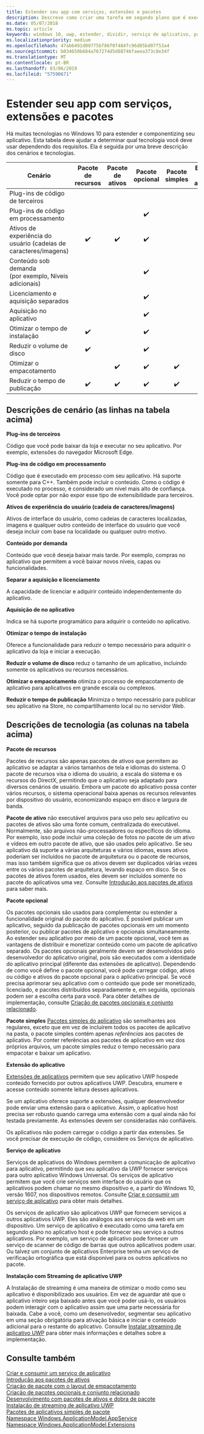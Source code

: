 ```yaml
---
title: Estender seu app com serviços, extensões e pacotes
description: Descreve como criar uma tarefa em segundo plano que é executado quando o seu aplicativo de armazenamento da plataforma Universal do Windows (UWP) é atualizado.
ms.date: 05/07/2018
ms.topic: article
keywords: windows 10, uwp, estender, dividir, serviço de aplicativo, pacote, extensão
ms.localizationpriority: medium
ms.openlocfilehash: 47ab6491d09775bf86f0f484fc96d85bd07f53a4
ms.sourcegitcommit: b034650b684a767274d5d88746faeea373c8e34f
ms.translationtype: MT
ms.contentlocale: pt-BR
ms.lasthandoff: 03/06/2019
ms.locfileid: "57590671"
---
```

# <a name="extend-your-app-with-services-extensions-and-packages"></a>Estender seu app com serviços, extensões e pacotes

Há muitas tecnologias no Windows 10 para estender e componentizing seu aplicativo. Esta tabela deve ajudar a determinar qual tecnologia você deve usar dependendo dos requisitos. Ela é seguida por uma breve descrição dos cenários e tecnologias.

| Cenário                           | Pacote de recursos   | Pacote de ativos      | Pacote opcional   | Pacote simples        | Extensão de aplicativo      | Serviço de aplicativo        | Instalação de streaming  |
|------------------------------------|:------------------:|:------------------:|:------------------:|:------------------:|:------------------:|:------------------:|:------------------:|
| Plug-ins de código de terceiros            |                    |                    |                    |                    | :heavy_check_mark: |                    |                    |
| Plug-ins de código em processamento              |                    |                    | :heavy_check_mark: |                    |                    |                    |                    |
| Ativos de experiência do usuário (cadeias de caracteres/imagens)         | :heavy_check_mark: | :heavy_check_mark: | :heavy_check_mark: |                    | :heavy_check_mark: |                    | :heavy_check_mark: |
| Conteúdo sob demanda <br/> (por exemplo, Níveis adicionais) |      |                    | :heavy_check_mark: |                    | :heavy_check_mark: |                    | :heavy_check_mark: |
| Licenciamento e aquisição separados |                    |                    | :heavy_check_mark: |                    | :heavy_check_mark: | :heavy_check_mark: |                    |
| Aquisição no aplicativo                 |                    |                    | :heavy_check_mark: |                    | :heavy_check_mark: |                    |                    |
| Otimizar o tempo de instalação              | :heavy_check_mark: |                    | :heavy_check_mark: |                    | :heavy_check_mark: |                    | :heavy_check_mark: |
| Reduzir o volume de disco              | :heavy_check_mark: |                    | :heavy_check_mark: |                    |                    |                    |                    |
| Otimizar o empacotamento                 |                    | :heavy_check_mark: | :heavy_check_mark: | :heavy_check_mark: |                    |                    |                    |
| Reduzir o tempo de publicação             | :heavy_check_mark: | :heavy_check_mark: | :heavy_check_mark: | :heavy_check_mark: |                    |                    |                    |

## <a name="scenario-descriptions-the-rows-in-the-table-above"></a>Descrições de cenário (as linhas na tabela acima)

**Plug-ins de terceiros**  

Código que você pode baixar da loja e executar no seu aplicativo. Por exemplo, extensões do navegador Microsoft Edge.

**Plug-ins de código em processamento**  

Código que é executado em processo com seu aplicativo. Há suporte somente para C++. Também pode incluir o conteúdo. Como o código é executado no processo, é considerado um nível mais alto de confiança. Você pode optar por não expor esse tipo de extensibilidade para terceiros.

**Ativos de experiência do usuário (cadeia de caracteres/imagens)**  

Ativos de interface do usuário, como cadeias de caracteres localizadas, imagens e qualquer outro conteúdo de interface do usuário que você deseja incluir com base na localidade ou qualquer outro motivo.

**Conteúdo por demanda**  

Conteúdo que você deseja baixar mais tarde. Por exemplo, compras no aplicativo que permitem a você baixar novos níveis, capas ou funcionalidades.

**Separar a aquisição e licenciamento**  

A capacidade de licenciar e adquirir conteúdo independentemente do aplicativo.

**Aquisição de no aplicativo**  

Indica se há suporte programático para adquirir o conteúdo no aplicativo.

**Otimizar o tempo de instalação**

Oferece a funcionalidade para reduzir o tempo necessário para adquirir o aplicativo da loja e iniciar a execução.

**Reduzir o volume de disco** reduz o tamanho de um aplicativo, incluindo somente os aplicativos ou recursos necessários.

**Otimizar o empacotamento** otimiza o processo de empacotamento de aplicativo para aplicativos em grande escala ou complexos.

**Reduzir o tempo de publicação** Minimiza o tempo necessário para publicar seu aplicativo na Store, no compartilhamento local ou no servidor Web.

## <a name="technology-descriptions-the-columns-in-the-table-above"></a>Descrições de tecnologia (as colunas na tabela acima)

**Pacote de recursos**

Pacotes de recursos são apenas pacotes de ativos que permitem ao aplicativo se adaptar a vários tamanhos de tela e idiomas do sistema. O pacote de recursos visa o idioma do usuário, a escala do sistema e os recursos do DirectX, permitindo que o aplicativo seja adaptado para diversos cenários de usuário. Embora um pacote do aplicativo possa conter vários recursos, o sistema operacional baixa apenas os recursos relevantes por dispositivo do usuário, economizando espaço em disco e largura de banda.

**Pacote de ativo** não executável arquivos para uso pelo seu aplicativo ou pacotes de ativos são uma fonte comum, centralizada do executável. Normalmente, são arquivos não-processadores ou específicos do idioma. Por exemplo, isso pode incluir uma coleção de fotos no pacote de um ativo e vídeos em outro pacote de ativo, que são usados pelo aplicativo. Se seu aplicativo dá suporte a várias arquiteturas e vários idiomas, esses ativos poderiam ser incluídos no pacote de arquitetura ou o pacote de recursos, mas isso também significa que os ativos devem ser duplicados várias vezes entre os vários pacotes de arquitetura, levando espaço em disco. Se os pacotes de ativos forem usados, eles devem ser incluídos somente no pacote do aplicativos uma vez. Consulte [Introdução aos pacotes de ativos](../packaging/asset-packages.md) para saber mais.

**Pacote opcional**

Os pacotes opcionais são usados para complementar ou estender a funcionalidade original do pacote do aplicativo. É possível publicar um aplicativo, seguido da publicação de pacotes opcionais em um momento posterior, ou publicar pacotes de aplicativo e opcionais simultaneamente. Ao estender seu aplicativo por meio de um pacote opcional, você tem as vantagens de distribuir e monetizar conteúdo como um pacote de aplicativo separado. Os pacotes opcionais geralmente devem ser desenvolvidos pelo desenvolvedor do aplicativo original, pois são executados com a identidade do aplicativo principal (diferente das extensões de aplicativo). Dependendo de como você define o pacote opcional, você pode carregar código, ativos ou código e ativos do pacote opcional para o aplicativo principal. Se você precisa aprimorar seu aplicativo com o conteúdo que pode ser monetizado, licenciado, e pacotes distribuídos separadamente e, em seguida, opcionais podem ser a escolha certa para você. Para obter detalhes de implementação, consulte [Criação de pacotes opcionais e conjunto relacionado](https://docs.microsoft.com/windows/uwp/packaging/optional-packages).

**Pacote simples**
[Pacotes simples do aplicativo](../packaging/flat-bundles.md) são semelhantes aos regulares, exceto que em vez de incluírem todos os pacotes de aplicativo na pasta, o pacote simples contém apenas *referências* aos pacotes de aplicativo. Por conter referências aos pacotes de aplicativo em vez dos próprios arquivos, um pacote simples reduz o tempo necessário para empacotar e baixar um aplicativo.

**Extensão do aplicativo**

[Extensões de aplicativos](https://docs.microsoft.com/uwp/api/windows.applicationmodel.appextensions) permitem que seu aplicativo UWP hospede conteúdo fornecido por outros aplicativos UWP. Descubra, enumere e acesse conteúdo somente leitura desses aplicativos.

Se um aplicativo oferece suporte a extensões, qualquer desenvolvedor pode enviar uma extensão para o aplicativo. Assim, o aplicativo host precisa ser robusto quando carrega uma extensão com a qual ainda não foi testada previamente. As extensões devem ser consideradas não confiáveis.

Os aplicativos não podem carregar o código a partir das extensões. Se você precisar de execução de código, considere os Serviços de aplicativo.

**Serviço de aplicativo**

Serviços de aplicativos do Windows permitem a comunicação de aplicativo para aplicativo, permitindo que seu aplicativo da UWP fornecer serviços para outro aplicativo Windows Universal. Os serviços de aplicativo permitem que você crie serviços sem interface do usuário que os aplicativos podem chamar no mesmo dispositivo e, a partir do Windows 10, versão 1607, nos dispositivos remotos. Consulte [Criar e consumir um serviço de aplicativo](https://docs.microsoft.com/windows/uwp/launch-resume/how-to-create-and-consume-an-app-service) para obter mais detalhes.

Os serviços de aplicativo são aplicativos UWP que fornecem serviços a outros aplicativos UWP. Eles são análogos aos serviços da web em um dispositivo. Um serviço de aplicativo é executado como uma tarefa em segundo plano no aplicativo host e pode fornecer seu serviço a outros aplicativos. Por exemplo, um serviço de aplicativo pode fornecer um serviço de scanner de código de barras que outros aplicativos podem usar. Ou talvez um conjunto de aplicativos Enterprise tenha um serviço de verificação ortográfica que está disponível para os outros aplicativos no pacote.

**Instalação com Streaming de aplicativo UWP**

A Instalação de streaming é uma maneira de otimizar o modo como seu aplicativo é disponibilizado aos usuários. Em vez de aguardar até que o aplicativo inteiro seja baixado antes que você poder usá-lo, os usuários podem interagir com o aplicativo assim que uma parte necessária for baixada. Cabe a você, como um desenvolvedor, segmentar seu aplicativo em uma seção obrigatória para ativação básica e iniciar e conteúdo adicional para o restante do aplicativo. Consulte [Instalar streaming de aplicativo UWP](https://docs.microsoft.com/windows/uwp/packaging/streaming-install) para obter mais informações e detalhes sobre a implementação.

## <a name="see-also"></a>Consulte também

[Criar e consumir um serviço de aplicativo](https://docs.microsoft.com/windows/uwp/launch-resume/how-to-create-and-consume-an-app-service)  
[Introdução aos pacotes de ativos](../packaging/asset-packages.md)  
[Criação de pacote com o layout de empacotamento](../packaging/packaging-layout.md)  
[Criação de pacotes opcionais e conjunto relacionado](https://docs.microsoft.com/windows/uwp/packaging/optional-packages)  
[Desenvolvimento com pacotes de ativos e dobra de pacote](../packaging/package-folding.md)  
[Instalação de streaming de aplicativo UWP](https://docs.microsoft.com/windows/uwp/packaging/streaming-install)  
[Pacotes de aplicativos simples de pacote](../packaging/flat-bundles.md)  
[Namespace Windows.ApplicationModel.AppService](https://docs.microsoft.com/uwp/api/Windows.ApplicationModel.AppService)  
[Namespace Windows.ApplicationModel.Extensions](https://docs.microsoft.com/uwp/api/windows.applicationmodel.appextensions)  
